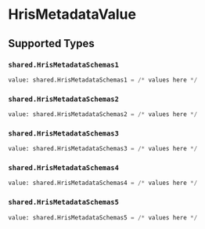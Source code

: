 # HrisMetadataValue


## Supported Types

### `shared.HrisMetadataSchemas1`

```python
value: shared.HrisMetadataSchemas1 = /* values here */
```

### `shared.HrisMetadataSchemas2`

```python
value: shared.HrisMetadataSchemas2 = /* values here */
```

### `shared.HrisMetadataSchemas3`

```python
value: shared.HrisMetadataSchemas3 = /* values here */
```

### `shared.HrisMetadataSchemas4`

```python
value: shared.HrisMetadataSchemas4 = /* values here */
```

### `shared.HrisMetadataSchemas5`

```python
value: shared.HrisMetadataSchemas5 = /* values here */
```

